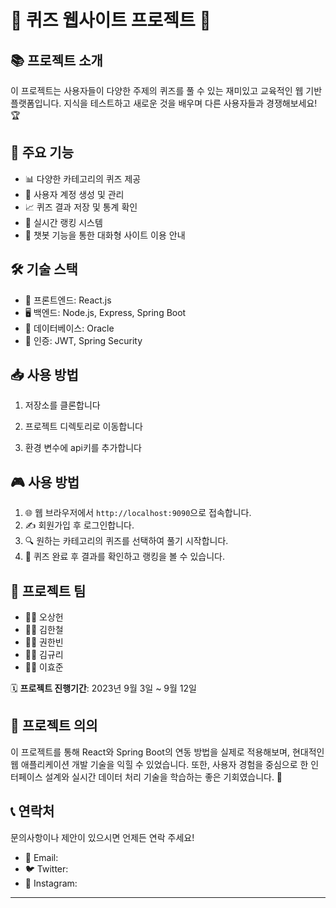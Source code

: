 # 🧠 퀴즈 웹사이트 프로젝트 🌟

## 📚 프로젝트 소개
이 프로젝트는 사용자들이 다양한 주제의 퀴즈를 풀 수 있는 재미있고 교육적인 웹 기반 플랫폼입니다. 지식을 테스트하고 새로운 것을 배우며 다른 사용자들과 경쟁해보세요! 🏆

## 🚀 주요 기능
- 📊 다양한 카테고리의 퀴즈 제공
- 👤 사용자 계정 생성 및 관리
- 📈 퀴즈 결과 저장 및 통계 확인
- 🏅 실시간 랭킹 시스템
- 🤖 챗봇 기능을 통한 대화형 사이트 이용 안내

## 🛠 기술 스택
- 🎨 프론트엔드: React.js
- 🖥 백엔드: Node.js, Express, Spring Boot
- 💾 데이터베이스: Oracle
- 🔐 인증: JWT, Spring Security

## 📥 사용 방법
1. 저장소를 클론합니다

2. 프로젝트 디렉토리로 이동합니다

3. 환경 변수에 api키를 추가합니다


## 🎮 사용 방법
1. 🌐 웹 브라우저에서 `http://localhost:9090`으로 접속합니다.
2. ✍️ 회원가입 후 로그인합니다.
3. 🔍 원하는 카테고리의 퀴즈를 선택하여 풀기 시작합니다.
4. 🎉 퀴즈 완료 후 결과를 확인하고 랭킹을 볼 수 있습니다.

## 👥 프로젝트 팀
- 👨‍💼 오상헌 
- 👨‍💻 김한철 
- 👩‍💼 권한빈 
- 👩‍💻 김규리 
- 👨‍🔬 이효준

🗓 **프로젝트 진행기간**: 2023년 9월 3일 ~ 9월 12일

## 🌟 프로젝트 의의
이 프로젝트를 통해 React와 Spring Boot의 연동 방법을 실제로 적용해보며, 현대적인 웹 애플리케이션 개발 기술을 익힐 수 있었습니다. 또한, 사용자 경험을 중심으로 한 인터페이스 설계와 실시간 데이터 처리 기술을 학습하는 좋은 기회였습니다. 🚀

## 📞 연락처
문의사항이나 제안이 있으시면 언제든 연락 주세요!
- 📧 Email: 
- 🐦 Twitter: 
- 📱 Instagram: 

---
